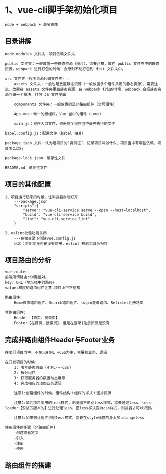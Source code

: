 # 1、vue-cli脚手架初始化项目
    node + webpack + 淘宝镜像

## 目录讲解
    node_modules 文件夹：项目依赖文件夹

    public 文件夹：一般放置一些静态资源（图片），需要注意，放在 public 文件夹中的静态资源，webpack 进行打包的时候，会原封不动打包到 dist 文件夹中。

    src 文件夹（程序员源代码文件夹）:
        assets 文件夹：一般也是放置静态资源（一般放置多个组件共用的静态资源），需要注意，放置在 assets 文件夹里面静态资源，在 webpack 打包的时候，webpack 会把静态资源当做一个模块，打包 JS 文件里面

        components 文件夹：一般放置的是非路由组件（全局组件）

        App.vue：唯一的根组件，Vue 当中的组件（.vue）

        main.js：程序入口文件，也是整个程序当中最先执行的文件

    babel.config.js：配置文件（babel 相关）

    package.json 文件：认为是项目的‘身份证’，记录项目叫做什么、项目当中有哪些依赖、项目怎么运行

    package-lock.json：缓存性文件

    README.md：说明性文件

## 项目的其他配置
    1、项目运行起来的时候，让浏览器自动打开
        ---package.json
        "scripts":{
            "serve": "vue-cli-service serve --open --host=localhost",
            "build": "vue-cli-service build",
            "lint": "vue-cli-service lint"
        }
    
    2、eslint校验功能关闭
        ---在根目录下创建vue.config.js
        比如：声明变量但是没有使用，eslint 校验工具会报错

## 项目路由的分析
    vue-router
    前端所谓路由:Kv键值对。
    key: URL（地址栏中的路径）
    value:相应的路由组件注意:项目上中下结构

    路由组件:
        Home首页路由组件、Search路由组件、login登录路由、Refister注册路由

    非路由组件:
        Header 【首页、搜索页】
        Footer【在首页、搜索页】，但是在登录|注册页面是没有

## 完成非路由组件Header与Footer业务
    在咱们项目当中，不在以HTML +CSS为主，主要搞业务、逻辑

    在开发项目的时候:
        1: 书写静态页面（HTML·+·CSs)
        2: 拆分组件
        3: 获取服务器的数据动态展示
        4: 完成相应的动态业务逻辑
    
        注意1:创建组件的时候，组件结构＋组件的样式＋图片资源

        注意2:咱们项目采用的less样式，浏览器不识别less样式，需要通过less、less-loader【安装五版本的】进行处理less，把less样式变为css样式，浏览器才可以识别。

        注意3:如果想让组件识别1ess样式，需要在style标签的身上加上lang=less

    使用组件的步骤（非路由组件)
        -创建或者定义
        -引入
        -注册
        -使用

## 路由组件的搭建


